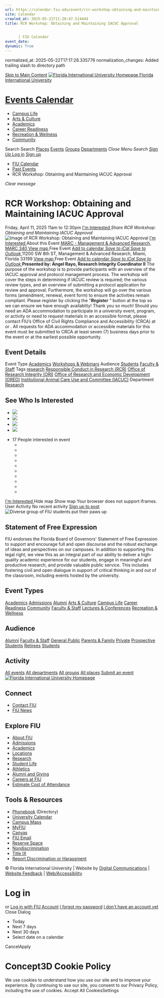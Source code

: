 ```yaml
---
url: https://calendar.fiu.edu/event/rcr-workshop-obtaining-and-maintaining-iacuc-approval/
site: Calendar
crawled_at: 2025-05-21T11:20:47.514444
title: RCR Workshop: Obtaining and Maintaining IACUC Approval 
    
    
      | FIU Calendar
event_date: 
dynamic: True
---
```

normalized_at: 2025-05-22T17:17:28.335776
normalization_changes: Added trailing slash to directory path

[Skip to Main Content](https://calendar.fiu.edu/event/rcr-workshop-obtaining-and-maintaining-iacuc-approval#main-content)
[![Florida International University Homepage](https://digicdn.fiu.edu/core/_assets/images/logo-top.png) Florida International University](https://www.fiu.edu)
# [Events Calendar ](https://calendar.fiu.edu/)
  * [Campus Life](https://calendar.fiu.edu/calendar?event_types%5B%5D=127595)
  * [Arts & Culture](https://calendar.fiu.edu/calendar?event_types%5B%5D=127590)
  * [Academics](https://calendar.fiu.edu/calendar?event_types%5B%5D=127582)
  * [Career Readiness](https://calendar.fiu.edu/calendar?event_types%5B%5D=127584)
  * [Recreation & Wellness](https://calendar.fiu.edu/calendar?event_types%5B%5D=127603)
  * [Community](https://calendar.fiu.edu/calendar?event_types%5B%5D=127601)


Search Search
[Places](https://calendar.fiu.edu/search/places) [Events](https://calendar.fiu.edu/calendar) [Groups](https://calendar.fiu.edu/search/groups) [Departments](https://calendar.fiu.edu/search/departments)
_Close Menu_
_Search_ [ _Sign Up_ ](https://calendar.fiu.edu/signup)
[Log in](https://calendar.fiu.edu/auth/shib_login?previous_url=https%3A%2F%2Fcalendar.fiu.edu%2Fevent%2Frcr-workshop-obtaining-and-maintaining-iacuc-approval) [Sign up](https://calendar.fiu.edu/signup)
  * [FIU Calendar](https://calendar.fiu.edu/)
  * [Past Events](https://calendar.fiu.edu/calendar/day/2025/4/11)
  * RCR Workshop: Obtaining and Maintaining IACUC Approval 


_Clear message_
# RCR Workshop: Obtaining and Maintaining IACUC Approval 
Friday, April 11, 2025 11am to 12:30pm 
[ I'm Interested ](https://calendar.fiu.edu/event/48109609192588/confirm?return=https%3A%2F%2Fcalendar.fiu.edu%2Fevent%2Frcr-workshop-obtaining-and-maintaining-iacuc-approval)
_Share RCR Workshop: Obtaining and Maintaining IACUC Approval_
![Image of RCR Workshop: Obtaining and Maintaining IACUC Approval ](https://localist-images.azureedge.net/photos/664326/card/7eb1b843932ccca9c16245cc99f64d88370c9c69.jpg)
[ I'm Interested ](https://calendar.fiu.edu/event/48109609192588/confirm?return=https%3A%2F%2Fcalendar.fiu.edu%2Fevent%2Frcr-workshop-obtaining-and-maintaining-iacuc-approval)
About this Event
[ MARC - Management & Advanced Research, MARC 340 ](https://calendar.fiu.edu/marc) [View map ](https://calendar.fiu.edu/event/rcr-workshop-obtaining-and-maintaining-iacuc-approval#about_map) Free Event
[Add to calendar ](https://calendar.fiu.edu/event/rcr-workshop-obtaining-and-maintaining-iacuc-approval)
[ _Save to iCal_ ](https://calendar.fiu.edu/event/rcr-workshop-obtaining-and-maintaining-iacuc-approval.ics "Save to iCal") [ _Save to Outlook_ ](https://calendar.fiu.edu/event/rcr-workshop-obtaining-and-maintaining-iacuc-approval.ics "Save to Outlook")
11200 SW 8th ST, Management & Advanced Research, Miami, Florida 33199
[View map ](https://calendar.fiu.edu/event/rcr-workshop-obtaining-and-maintaining-iacuc-approval#about_map) Free Event
[Add to calendar ](https://calendar.fiu.edu/event/rcr-workshop-obtaining-and-maintaining-iacuc-approval)
[ _Save to iCal_ ](https://calendar.fiu.edu/event/rcr-workshop-obtaining-and-maintaining-iacuc-approval.ics "Save to iCal") [ _Save to Outlook_ ](https://calendar.fiu.edu/event/rcr-workshop-obtaining-and-maintaining-iacuc-approval.ics "Save to Outlook")
**Presented by: Angel Rayo, Research Integrity Coordinator II**
The purpose of the workshop is to provide participants with an overview of the IACUC approval and protocol management process. The workshop will cover the steps in determining if IACUC review is required; the various review types, and an overview of submitting a protocol application for review and approval. Furthermore, the workshop will go over the various forms (amendment, renewal, event form) to ensure the activities remain compliant. 
Please register by clicking the "**_Register_** " button at the top so we can ensure we have enough availablity! Thank you so much! 
Should you need an ADA accommodation to participate in a university event, program, or activity or need to request materials in an accessible format, please contact FIU’s Office of Civil Rights Compliance and Accessibility (CRCA) at or . All requests for ADA accommodation or accessible materials for this event must be submitted to CRCA at least seven (7) business days prior to the event or at the earliest possible opportunity. 
## Event Details
Event Type
[Academics](https://calendar.fiu.edu/search/events?event_types%5B%5D=127582) [Workshops & Webinars](https://calendar.fiu.edu/search/events?event_types%5B%5D=127588)
Audience
[Students](https://calendar.fiu.edu/search/events?event_types%5B%5D=121719) [Faculty & Staff](https://calendar.fiu.edu/search/events?event_types%5B%5D=121720)
Tags
[research](https://calendar.fiu.edu/search/events?event_types%5B%5D=6881) [Responsible Conduct in Research (RCR)](https://calendar.fiu.edu/search/events?event_types%5B%5D=38137663174992) [Office of Research Integrity (ORI)](https://calendar.fiu.edu/search/events?event_types%5B%5D=38137663176017) [Office of Research and Economic Development (ORED)](https://calendar.fiu.edu/search/events?event_types%5B%5D=38137663177042) [Institutional Animal Care Use and Committee (IACUC)](https://calendar.fiu.edu/search/events?event_types%5B%5D=44719894149962)
Department
[Research](https://calendar.fiu.edu/department/research)
##  See Who Is Interested 
  * ![](https://localist-images.azureedge.net/photos/664326/small/7eb1b843932ccca9c16245cc99f64d88370c9c69.jpg)
  * ![](https://localist-images.azureedge.net/photos/664326/small/7eb1b843932ccca9c16245cc99f64d88370c9c69.jpg)
  * ![](https://localist-images.azureedge.net/photos/664326/small/7eb1b843932ccca9c16245cc99f64d88370c9c69.jpg)
  * ![](https://localist-images.azureedge.net/photos/664326/small/7eb1b843932ccca9c16245cc99f64d88370c9c69.jpg)


+ 17 People interested in event 
  * [](https://calendar.fiu.edu/event/rcr-workshop-obtaining-and-maintaining-iacuc-approval)
  * [](https://calendar.fiu.edu/event/rcr-workshop-obtaining-and-maintaining-iacuc-approval)
  * [](https://calendar.fiu.edu/event/rcr-workshop-obtaining-and-maintaining-iacuc-approval)
  * [](https://calendar.fiu.edu/event/rcr-workshop-obtaining-and-maintaining-iacuc-approval)
  * [](https://calendar.fiu.edu/event/rcr-workshop-obtaining-and-maintaining-iacuc-approval)
  * [](https://calendar.fiu.edu/event/rcr-workshop-obtaining-and-maintaining-iacuc-approval)
  * [](https://calendar.fiu.edu/event/rcr-workshop-obtaining-and-maintaining-iacuc-approval)
  * [](https://calendar.fiu.edu/event/rcr-workshop-obtaining-and-maintaining-iacuc-approval)
  * [](https://calendar.fiu.edu/event/rcr-workshop-obtaining-and-maintaining-iacuc-approval)
  * [](https://calendar.fiu.edu/event/rcr-workshop-obtaining-and-maintaining-iacuc-approval)


[ I'm Interested ](https://calendar.fiu.edu/event/48109609192588/confirm?return=https%3A%2F%2Fcalendar.fiu.edu%2Fevent%2Frcr-workshop-obtaining-and-maintaining-iacuc-approval)
Hide map Show map
Your browser does not support iframes.
User Activity
No recent activity
[Sign up to post](https://calendar.fiu.edu/auth/shib_login?previous_url=https%3A%2F%2Fcalendar.fiu.edu%2Fevent%2Frcr-workshop-obtaining-and-maintaining-iacuc-approval)
![Diverse group of FIU students put their paws up](https://www.fiu.edu/_assets/images/thumbnail-students-paw.jpg)
## Statement of Free Expression
FIU endorses the Florida Board of Governors' Statement of Free Expression to support and encourage full and open discourse and the robust exchange of ideas and perspectives on our campuses. In addition to supporting this legal right, we view this as an integral part of our ability to deliver a high-quality academic experience for our students, engage in meaningful and productive research, and provide valuable public service. This includes fostering civil and open dialogue in support of critical thinking in and out of the classroom, including events hosted by the university.
## Event Types
[Academics](https://calendar.fiu.edu/calendar?event_types%5B%5D=127582)
[Admissions](https://calendar.fiu.edu/calendar?event_types%5B%5D=127583)
[Alumni](https://calendar.fiu.edu/calendar?event_types%5B%5D=127589)
[Arts & Culture](https://calendar.fiu.edu/calendar?event_types%5B%5D=127590)
[Campus Life](https://calendar.fiu.edu/calendar?event_types%5B%5D=127595)
[Career Readiness](https://calendar.fiu.edu/calendar?event_types%5B%5D=127584)
[Community](https://calendar.fiu.edu/calendar?event_types%5B%5D=127601)
[Faculty & Staff](https://calendar.fiu.edu/calendar?event_types%5B%5D=127602)
[Lectures & Conferences](https://calendar.fiu.edu/calendar?event_types%5B%5D=127587)
[Recreation & Wellness](https://calendar.fiu.edu/calendar?event_types%5B%5D=127603)
## Audience
[Alumni](https://calendar.fiu.edu/calendar?event_types%5B%5D=121721)
[Faculty & Staff](https://calendar.fiu.edu/calendar?event_types%5B%5D=121720)
[General Public](https://calendar.fiu.edu/calendar?event_types%5B%5D=121722)
[Parents & Family](https://calendar.fiu.edu/calendar?event_types%5B%5D=36918157286658)
[Private](https://calendar.fiu.edu/calendar?event_types%5B%5D=129753)
[Prospective Students](https://calendar.fiu.edu/calendar?event_types%5B%5D=121723)
[Retirees](https://calendar.fiu.edu/calendar?event_types%5B%5D=37290279036119)
[Students](https://calendar.fiu.edu/calendar?event_types%5B%5D=121719)
## Activity
[All events](https://calendar.fiu.edu/search?what=events)
[All departments](https://calendar.fiu.edu/search/departments)
[All groups](https://calendar.fiu.edu/search?what=groups)
[All places](https://calendar.fiu.edu/search?what=places)
[Submit an event](https://calendar.fiu.edu/admin/events/new/basic-information)
[ ![Florida International University Homepage](https://digicdn.fiu.edu/core/_assets/images/footer-logo.svg) ](https://www.fiu.edu/)
## Connect
  * [Contact FIU](https://www.fiu.edu/about/contact-us/index.html)
  * [FIU News](https://news.fiu.edu/)


## Explore FIU
  * [About FIU](https://www.fiu.edu/about/index.html)
  * [Admissions](https://www.fiu.edu/admissions/index.html)
  * [Academics](https://www.fiu.edu/academics/index.html)
  * [Locations](https://www.fiu.edu/locations/index.html)
  * [Research](https://www.fiu.edu/research/index.html)
  * [Student Life](https://www.fiu.edu/student-life/index.html)
  * [Athletics](https://www.fiu.edu/athletics/index.html)
  * [Alumni and Giving](https://www.fiu.edu/alumni-and-giving/index.html)
  * [Careers at FIU](https://hr.fiu.edu/careers/)
  * [Estimate Cost of Attendance](https://onestop.fiu.edu/finances/estimate-your-costs/)


## Tools & Resources
  * [Phonebook](https://phonebook.fiu.edu) (Directory)
  * [University Calendar](https://calendar.fiu.edu/)
  * [Campus Maps](https://campusmaps.fiu.edu/)
  * [MyFIU](https://my.fiu.edu/)
  * [Canvas](https://canvas.fiu.edu)
  * [FIU Email](http://mail.fiu.edu/)
  * [Reserve Space](https://reservespace.fiu.edu/make-reservation/)
  * [Nondiscrimination](https://ace.fiu.edu/civil-rights-and-accessibility/harassment-and-discrimination/)
  * [Title IX](https://ace.fiu.edu/title-ix/)
  * [Report Discrimination or Harassment](https://report.fiu.edu/)


© Florida International University  | Website by [Digital Communications](https://stratcomm.fiu.edu/digital-print/websites/) | [Website Feedback](https://webforms.fiu.edu/view.php?id=370774&element_5=https://calendar.fiu.edu/https://calendar.fiu.edu/) | [Web/Accessibility](https://accessibility.fiu.edu/)
# Log in
or
[Log in with FIU Account](https://calendar.fiu.edu/auth/shib_login?previous_url=https%3A%2F%2Fcalendar.fiu.edu%2Fevent%2Frcr-workshop-obtaining-and-maintaining-iacuc-approval)
[I forgot my password](https://calendar.fiu.edu/auth/forgot) [I don't have an account yet](https://calendar.fiu.edu/signup)
Close Dialog
  * Today
  * Next 7 days
  * Next 30 days
  * Select date on a calendar


CancelApply
# Concept3D Cookie Policy
We use cookies to understand how you use our site and to improve your experience. By continuing to use our site, you consent to our Privacy Policy, including the use of cookies. 
Accept All CookiesSettings
